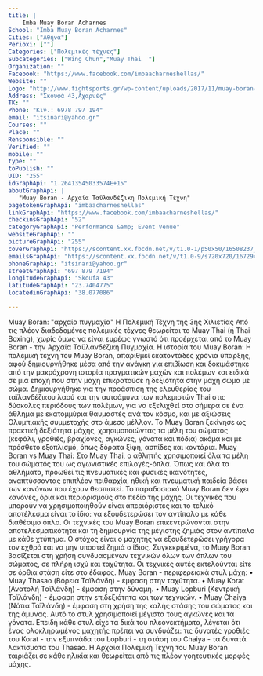 ```yaml
---
title: |
    Imba Muay Boran Acharnes
School: "Imba Muay Boran Acharnes"
Cities: ["Αθήνα"]
Perioxi: [""]
Categories: ["Πολεμικές τέχνες"]
Subcategories: ["Wing Chun","Muay Thai  "]
Organization: ""
Facebook: "https://www.facebook.com/imbaacharneshellas/"
Website: ""
Logo: "http://www.fightsports.gr/wp-content/uploads/2017/11/muay-boran-acharnes-logo.jpg"
Address: "Σκουφά 43,Αχαρνές"
TK: ""
Phone: "Κιν.: 6978 797 194"
email: "itsinari@yahoo.gr"
Courses: ""
Place: ""
Rensponsible: ""
Verified: ""
mobile: ""
type: ""
toPublish: ""
UID: "255"
idGraphApi: "1.26413545033574E+15"
aboutGraphApi: | 
   "Muay Boran - Αρχαία Ταϋλανδέζικη Πολεμική Τέχνη"
pagetokenGraphApi: "imbaacharneshellas"
linkGraphApi: "https://www.facebook.com/imbaacharneshellas/"
checkinsGraphApi: "52"
categoryGraphApi: "Performance &amp; Event Venue"
websiteGraphApi: ""
pictureGraphApi: "255"
coverGraphApi: "https://scontent.xx.fbcdn.net/v/t1.0-1/p50x50/16508237_1264136773668943_5038547231813658139_n.jpg?oh=0947831467e5b4885fc9673fbdab1962&amp;oe=5B3ACF9E"
emailsGraphApi: "https://scontent.xx.fbcdn.net/v/t1.0-9/s720x720/16729453_1266426023440018_6614063204091594759_n.jpg?oh=1f77086d62b327a4291a93f7fa5d028b&amp;oe=5B3A54FD"
phoneGraphApi: "itsinari@yahoo.gr"
streetGraphApi: "697 879 7194"
longitudeGraphApi: "Skoufa 43"
latitudeGraphApi: "23.7404775"
locatedinGraphApi: "38.077086"

---
```


Muay Boran: &quot;αρχαία πυγμαχία&quot; Η Πολεμική Τέχνη της 3ης Χιλιετίας Από τις πλέον διαδεδομένες πολεμικές τέχνες θεωρείται το Muay Thai (ή Thai Boxing), χωρίς όμως να είναι ευρέως γνωστό ότι προέρχεται από το Muay Boran - την Αρχαία Ταϋλανδέζικη Πυγμαχία. Η ιστορία του Muay Boran: Η πολεμική τέχνη του Muay Boran, απαριθμεί εκατοντάδες χρόνια ύπαρξης, αφού δημιουργήθηκε μέσα από την ανάγκη για επιβίωση και δοκιμάστηκε από την μακρόχρονη ιστορία πραγματικών μαχών και πολέμων και ειδικά σε μια εποχή που στην μάχη επικρατούσε η δεξιότητα στην μάχη σώμα με σώμα. Δημιουργήθηκε για την προάσπιση της ελευθερίας του ταϊλανδέζικου λαού και την αυτοάμυνα των πολεμιστών Thai στις δύσκολες περιόδους των πολέμων, για να εξελιχθεί στο σήμερα σε ένα άθλημα με εκατομμύρια θαυμαστές ανά τον κόσμο, και με αξιώσεις Ολυμπιακής συμμετοχής στο άμεσο μέλλον. Το Muay Boran ξεκίνησε ως πρακτική δεξιότητα μάχης, χρησιμοποιώντας τα μέλη του σώματος (κεφάλι, γροθιές, βραχίονες, αγκώνες, γόνατα και πόδια) ακόμα και με πρόσθετο εξοπλισμό, όπως δόρατα ξίφη, ασπίδες και κοντάρια. Muay Boran vs Muay Thai: Στο Muay Thai, ο αθλητής χρησιμοποιεί όλα τα μέλη του σώματός του ως αγωνιστικές επιλογές-όπλα. Όπως και όλα τα αθλήματα, προωθεί τις πνευματικές και φυσικές ικανότητες, αναπτύσσοντας επιπλέον πειθαρχία, ηθική και πνευματική παιδεία βάσει των κανόνων που έχουν θεσπιστεί. Το παραδοσιακό Muay Boran δεν έχει κανόνες, όρια και περιορισμούς στο πεδίο της μάχης. Οι τεχνικές που μπορούν να χρησιμοποιηθούν είναι απεριόριστες και το τελικό αποτέλεσμα είναι το ίδιο: να εξουδετερώσει τον αντίπαλο με κάθε διαθέσιμο όπλο. Οι τεχνικές του Muay Boran επικεντρώνονται στην αποτελεσματικότητα και τη δημιουργία της μέγιστης ζημιάς στον αντίπαλο με κάθε χτύπημα. Ο στόχος είναι ο μαχητής να εξουδετερώσει γρήγορα τον εχθρό και να μην υποστεί ζημιά ο ίδιος. Συγκεκριμένα, το Muay Boran βασίζεται στη χρήση συνδυασμένων τεχνικών όλων των όπλων του σώματος, σε πλήρη ισχύ και ταχύτητα. Οι τεχνικές αυτές εκτελούνται είτε σε όρθια στάση είτε στο έδαφος. Muay Boran - περιφερειακά στυλ μάχη: • Muay Thasao (Βόρεια Ταϊλάνδη) - έμφαση στην ταχύτητα. • Muay Korat (Ανατολή Ταϊλάνδη) - έμφαση στην δύναμη. • Muay Lopburi (Κεντρική Ταϊλάνδη) - έμφαση στην επιδεξιότητα και των τεχνικών. • Muay Chaiya (Νότια Ταϊλάνδη) - έμφαση στη χρήση της καλής στάσης του σώματος και της άμυνας. Αυτό το στυλ χρησιμοποιεί μέγιστα τους αγκώνες και τα γόνατα. Επειδή κάθε στυλ είχε τα δικά του πλεονεκτήματα, λέγεται ότι ένας ολοκληρωμένος μαχητής πρέπει να συνδυάζει: τις δυνατές γροθιές του Korat - την εξυπνάδα του Lopburi - τη στάση του Chaiya - τα δυνατά λακτίσματα του Thasao. Η Αρχαία Πολεμική Τέχνη του Muay Boran ταιριάζει σε κάθε ηλικία και θεωρείται από τις πλέον γοητευτικές μορφές μάχης.

